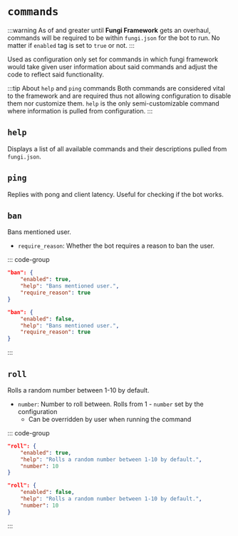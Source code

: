 # `commands` <Badge type="tip" text="^0.1.0" />

:::warning
As of <Badge type="tip" text="0.1.0" /> and greater until **Fungi Framework** gets an overhaul, commands will be required to be within `fungi.json`
for the bot to run. No matter if `enabled` tag is set to `true` or not.
:::

Used as configuration only set for commands in which fungi framework would take given user information about said commands and adjust the code to reflect said functionality.

:::tip About `help` and `ping` commands
Both commands are considered vital to the framework and are required thus not allowing configuration to disable them nor customize them. `help` is the only semi-customizable command where information is pulled from configuration.
:::

## `help` <Badge type="tip" text="^0.1.0" /> <Badge type="warning" text="Semi-Customizable" />

Displays a list of all available commands and their descriptions pulled from `fungi.json`.

## `ping` <Badge type="tip" text="^0.1.0" /> <Badge type="danger" text="Not Customizable" />

Replies with pong and client latency. Useful for checking if the bot works.

## `ban` <Badge type="tip" text="^0.1.0" />

Bans mentioned user.

- `require_reason`: Whether the bot requires a reason to ban the user.

::: code-group

```json [Enabled - Default]
"ban": {
    "enabled": true,
    "help": "Bans mentioned user.",
    "require_reason": true
}
```

```json [Disabled]
"ban": {
    "enabled": false,
    "help": "Bans mentioned user.",
    "require_reason": true
}
```

:::

## `roll` <Badge type="tip" text="^0.1.0" />

Rolls a random number between 1-10 by default.

- `number`: Number to roll between. Rolls from 1 - `number` set by the configuration
  - Can be overridden by user when running the command

::: code-group

```json [Enabled - Default]
"roll": {
    "enabled": true,
    "help": "Rolls a random number between 1-10 by default.",
    "number": 10
}
```

```json [Disabled]
"roll": {
    "enabled": false,
    "help": "Rolls a random number between 1-10 by default.",
    "number": 10
}
```

:::
